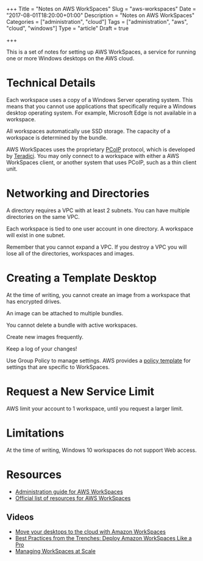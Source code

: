 +++
Title = "Notes on AWS WorkSpaces"
Slug = "aws-workspaces"
Date = "2017-08-01T18:20:00+01:00"
Description = "Notes on AWS WorkSpaces"
Categories = ["administration", "cloud"]
Tags = ["administration", "aws", "cloud", "windows"]
Type = "article"
Draft = true

+++


This is a set of notes for setting up AWS WorkSpaces, a service for running one
or more Windows desktops on the AWS cloud.

<!--more-->

# Technical Details #

Each workspace uses a copy of a Windows Server operating system. This means that
you cannot use applications that specifically require a Windows desktop
operating system. For example, Microsoft Edge is not available in a workspace.

All workspaces automatically use SSD storage. The capacity of a workspace is
determined by the bundle.

AWS WorkSpaces uses the proprietary
[PCoIP](http://www.teradici.com/pcoip-technology) protocol, which is developed
by [Teradici](http://www.teradici.com/). You may only connect to a workspace
with either a AWS WorkSpaces client, or another system that uses PCoIP, such as
a thin client unit.

# Networking and Directories #

A directory requires a VPC with at least 2 subnets. You can have multiple directories on the same VPC.

Each workspace is tied to one user account in one directory. A workspace will exist in one subnet.

Remember that you cannot expand a VPC. If you destroy a VPC you will lose all of the directories,  workspaces and images.

# Creating a Template Desktop #

At the time of writing, you cannot create an image from a workspace that has encrypted drives.

An image can be attached to multiple bundles.

You cannot delete a bundle with active workspaces.

Create new images frequently.

Keep a log of your changes!

Use Group Policy to manage settings. AWS provides a [policy template](http://docs.aws.amazon.com/workspaces/latest/adminguide/group_policy.html)
for settings that are specific to WorkSpaces.

# Request a New Service Limit #

AWS limit your account to 1 workspace, until you request a larger limit.

# Limitations #

At the time of writing, Windows 10 workspaces do not support Web access.

# Resources #

* [Administration guide for AWS WorkSpaces](http://docs.aws.amazon.com/workspaces/latest/adminguide/amazon-workspaces.html)
* [Official list of resources for AWS WorkSpaces](https://aws.amazon.com/workspaces/resources/)

## Videos ##

* [Move your desktops to the cloud with Amazon WorkSpaces](https://youtu.be/r2Bh1hc-fak?list=PLufobnmLAUEygUaDDci7JT2JkGX7slDPA)
* [Best Practices from the Trenches: Deploy Amazon WorkSpaces Like a Pro](https://www.youtube.com/watch?v=9Q-ahnw2Lsc)
* [Managing WorkSpaces at Scale](https://www.youtube.com/watch?v=iAkkuuUJVUk)
